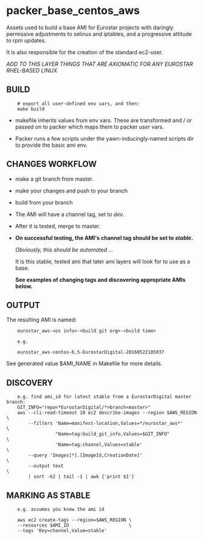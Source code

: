# packer\_base\_centos\_aws

Assets used to build a base AMI for Eurostar projects with daringly permissive
adjustments to selinux and iptables, and a progressive attitude to rpm updates.

It is also responsible for the creation of the standard ec2-user.

*ADD TO THIS LAYER THINGS THAT ARE AXIOMATIC FOR ANY EUROSTAR RHEL-BASED LINUX*

## BUILD

        # export all user-defined env vars, and then:
        make build

* makefile inherits values from env vars. These are transformed and / or
  passed on to packer which maps them to packer _user_ vars.

* Packer runs a few scripts under the yawn-inducingly-named scripts dir to
  provide the basic ami env.

## CHANGES WORKFLOW

* make a git branch from master.

* make your changes and push to your branch

* build from your branch

* The AMI will have a channel tag, set to _dev_.

* After it is tested, merge to master.

* **On successful testing, the AMI's channel tag should be set to  _stable_.**

  _Obviously, this should be automated ..._

  It is this stable, tested ami that later ami layers will look for to use
  as a base.

  **See examples of changing tags and discovering appropriate AMIs below.**


## OUTPUT

The resulting AMI is named:

        eurostar_aws-<os info>-<build git org>-<build time>

        e.g.

        eurostar_aws-centos-6.5-EurostarDigital-20160522105037

See generated value $AMI\_NAME in Makefile for more details.

## DISCOVERY

        e.g. find ami_id for latest stable from a EurostarDigital master branch:
        GIT_INFO="repo<*EurostarDigital/*>branch<master>"
        aws --cli-read-timeout 10 ec2 describe-images --region $AWS_REGION \
            --filters 'Name=manifest-location,Values=*/eurostar_aws*'      \
                      "Name=tag:build_git_info,Values=$GIT_INFO"           \
                      'Name=tag:channel,Values=stable'                     \
            --query 'Images[*].[ImageId,CreationDate]'                     \
            --output text                                                  \
            | sort -k2 | tail -1 | awk {'print $1'}


## MARKING AS STABLE

        e.g. assumes you know the ami id

        aws ec2 create-tags --region=$AWS_REGION \
        --resources $AMI_ID                      \
        --tags 'Key=channel,Value=stable'


